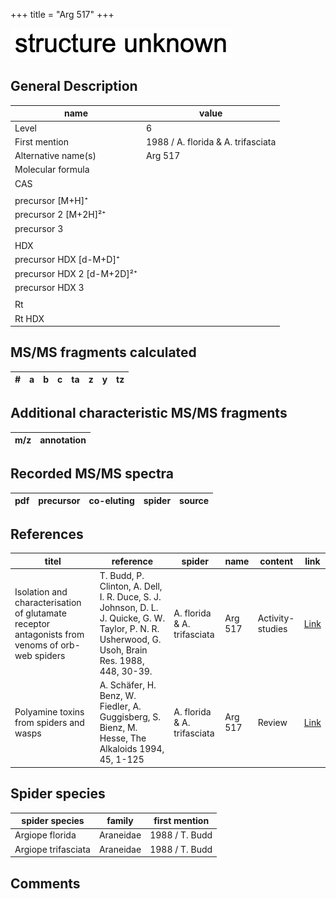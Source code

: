 +++
title = "Arg 517"
+++

![](/img/2.png)

## General Description

| name                       | value                              |
|----------------------------|------------------------------------|
| Level                      | 6                                  |
| First mention              | 1988 / A. florida & A. trifasciata |
| Alternative name(s)        | Arg 517                            |
| Molecular formula          |                                    |
| CAS                        |                                    |
|                            |                                    |
| precursor   [M+H]⁺         |                                    |
| precursor 2 [M+2H]²⁺       |                                    |
| precursor 3                |                                    |
|                            |                                    |
| HDX                        |                                    |
| precursor HDX   [d-M+D]⁺   |                                    |
| precursor HDX 2 [d-M+2D]²⁺ |                                    |
| precursor HDX 3            |                                    |
|                            |                                    |
| Rt                         |                                    |
| Rt HDX                     |                                    |

## MS/MS fragments calculated

| # | a         | b         | c         | ta        | z         | y         | tz        |
|---|-----------|-----------|-----------|-----------|-----------|-----------|-----------|

## Additional characteristic MS/MS fragments

| m/z       | annotation |
|-----------|------------|

## Recorded MS/MS spectra

| pdf | precursor | co-eluting  | spider    | source                       |
|-----|-----------|-------------|-----------|------------------------------|

## References

| titel                                                                                     | reference                                                                                         | spider     | name   | content          | link                                                  |
|-------------------------------------------------------------------------------------------|---------------------------------------------------------------------------------------------------|------------|--------|------------------|-------------------------------------------------------|
| Isolation and characterisation of glutamate receptor antagonists from venoms of orb-web spiders  | T. Budd, P. Clinton, A. Dell, I. R. Duce, S. J. Johnson, D. L. J. Quicke, G. W. Taylor, P. N. R. Usherwood, G. Usoh, Brain Res. 1988, 448, 30-39. | A. florida & A. trifasciata | Arg 517 | Activity-studies | [Link](https://doi.org/10.1016/0006-8993(88)91098-0) |
| Polyamine toxins from spiders and wasps                                                              | A. Schäfer, H. Benz, W. Fiedler, A. Guggisberg, S. Bienz, M. Hesse, The Alkaloids 1994, 45, 1-125             | A. florida & A. trifasciata  | Arg 517  | Review                           | [Link](https://doi.org/10.1016/S0099-9598(08)60276-X) |

## Spider species

| spider species      | family    | first mention  |
|---------------------|-----------|----------------|
| Argiope florida     | Araneidae | 1988 / T. Budd |
| Argiope trifasciata | Araneidae | 1988 / T. Budd |

## Comments